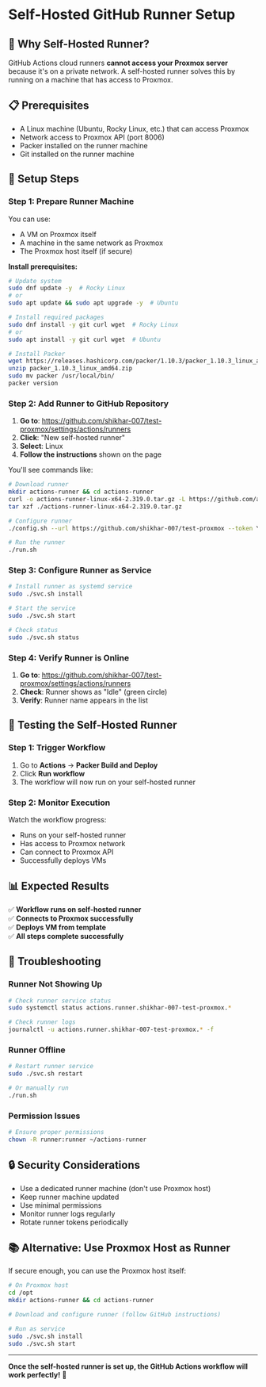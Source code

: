 # Self-Hosted GitHub Runner Setup

## 🎯 **Why Self-Hosted Runner?**

GitHub Actions cloud runners **cannot access your Proxmox server** because it's on a private network. A self-hosted runner solves this by running on a machine that has access to Proxmox.

## 📋 **Prerequisites**

- A Linux machine (Ubuntu, Rocky Linux, etc.) that can access Proxmox
- Network access to Proxmox API (port 8006)
- Packer installed on the runner machine
- Git installed on the runner machine

## 🚀 **Setup Steps**

### **Step 1: Prepare Runner Machine**

You can use:
- A VM on Proxmox itself
- A machine in the same network as Proxmox
- The Proxmox host itself (if secure)

**Install prerequisites:**
```bash
# Update system
sudo dnf update -y  # Rocky Linux
# or
sudo apt update && sudo apt upgrade -y  # Ubuntu

# Install required packages
sudo dnf install -y git curl wget  # Rocky Linux
# or
sudo apt install -y git curl wget  # Ubuntu

# Install Packer
wget https://releases.hashicorp.com/packer/1.10.3/packer_1.10.3_linux_amd64.zip
unzip packer_1.10.3_linux_amd64.zip
sudo mv packer /usr/local/bin/
packer version
```

### **Step 2: Add Runner to GitHub Repository**

1. **Go to**: https://github.com/shikhar-007/test-proxmox/settings/actions/runners
2. **Click**: "New self-hosted runner"
3. **Select**: Linux
4. **Follow the instructions** shown on the page

You'll see commands like:
```bash
# Download runner
mkdir actions-runner && cd actions-runner
curl -o actions-runner-linux-x64-2.319.0.tar.gz -L https://github.com/actions/runner/releases/download/v2.319.0/actions-runner-linux-x64-2.319.0.tar.gz
tar xzf ./actions-runner-linux-x64-2.319.0.tar.gz

# Configure runner
./config.sh --url https://github.com/shikhar-007/test-proxmox --token YOUR_TOKEN

# Run the runner
./run.sh
```

### **Step 3: Configure Runner as Service**

```bash
# Install runner as systemd service
sudo ./svc.sh install

# Start the service
sudo ./svc.sh start

# Check status
sudo ./svc.sh status
```

### **Step 4: Verify Runner is Online**

1. **Go to**: https://github.com/shikhar-007/test-proxmox/settings/actions/runners
2. **Check**: Runner shows as "Idle" (green circle)
3. **Verify**: Runner name appears in the list

## 🧪 **Testing the Self-Hosted Runner**

### **Step 1: Trigger Workflow**

1. Go to **Actions** → **Packer Build and Deploy**
2. Click **Run workflow**
3. The workflow will now run on your self-hosted runner

### **Step 2: Monitor Execution**

Watch the workflow progress:
- Runs on your self-hosted runner
- Has access to Proxmox network
- Can connect to Proxmox API
- Successfully deploys VMs

## 📊 **Expected Results**

✅ **Workflow runs on self-hosted runner**  
✅ **Connects to Proxmox successfully**  
✅ **Deploys VM from template**  
✅ **All steps complete successfully**  

## 🐛 **Troubleshooting**

### **Runner Not Showing Up**
```bash
# Check runner service status
sudo systemctl status actions.runner.shikhar-007-test-proxmox.*

# Check runner logs
journalctl -u actions.runner.shikhar-007-test-proxmox.* -f
```

### **Runner Offline**
```bash
# Restart runner service
sudo ./svc.sh restart

# Or manually run
./run.sh
```

### **Permission Issues**
```bash
# Ensure proper permissions
chown -R runner:runner ~/actions-runner
```

## 🔒 **Security Considerations**

- Use a dedicated runner machine (don't use Proxmox host)
- Keep runner machine updated
- Use minimal permissions
- Monitor runner logs regularly
- Rotate runner tokens periodically

## 📚 **Alternative: Use Proxmox Host as Runner**

If secure enough, you can use the Proxmox host itself:

```bash
# On Proxmox host
cd /opt
mkdir actions-runner && cd actions-runner

# Download and configure runner (follow GitHub instructions)

# Run as service
sudo ./svc.sh install
sudo ./svc.sh start
```

---

**Once the self-hosted runner is set up, the GitHub Actions workflow will work perfectly!** 🚀
